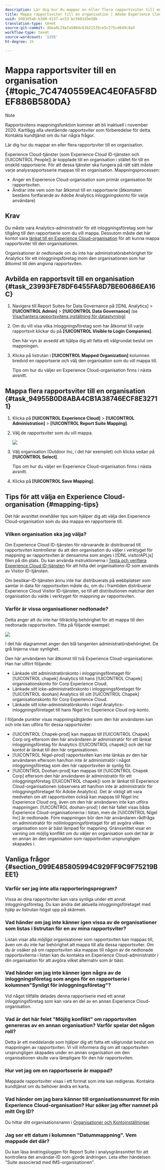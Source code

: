 ```yaml
---
description: Lär dig hur du mappar en eller flera rapportsviter till en organisation i Experience Cloud.
title: Mappa rapportsviter till en organisation | Adobe Experience Cloud
uuid: b983d5a6-b3d0-4137-ac53-bc5681d3e58b
translation-type: tm+mt
source-git-commit: 4bea0c29afa580dc63b21535ce5c275cd649c9a5
workflow-type: tm+mt
source-wordcount: '1155'
ht-degree: 1%

---
```



# Mappa rapportsviter till en organisation {#topic_7C4740559EAC4E0FA5F8DEF886B580DA}

>[!NOTE]
>
>Rapportsvitens mappningsfunktion kommer att bli inaktuell i november 2020. Kartlägg alla utestående rapportsviter som förberedelse för detta. Kontakta kundtjänst om du har några frågor.

Lär dig hur du mappar en eller flera rapportsviter till en organisation.

Experience Cloud-tjänster (som Experience Cloud ID-tjänsten och [!UICONTROL People]) är kopplade till en organisation i stället för till en enskild rapportserie. För att dessa tjänster ska fungera på rätt sätt måste varje analysrapportsserie mappas till en organisation. Mappningsprocessen:

* Anger en Experience Cloud-organisation som primär organisation för rapportsviten.
* Ändrar inte vem som har åtkomst till en rapportserie (åtkomsten bestäms fortfarande av Adobe Analytics inloggningskonto för varje användare)

## Krav

Du måste vara Analytics-administratör för ett inloggningsföretag som har tillgång till den rapportserie som du vill mappa. Dessutom måste det här kontot vara [länkat till en Experience Cloud-organisation](../admin-getting-started/organizations.md#topic_C31CB834F109465A82ED57FF0563B3F1) för att kunna mappa rapportsviter till den organisationen.

Organisationer är nedtonade om du inte har administratörsbehörighet för Analytics för ett inloggningsföretag inom den organisationen som har åtkomst till den angivna rapportsviten.

## Avbilda en rapportsvit till en organisation {#task_23993FE78DF6455FA8D7BE60686EA16C}

1. Navigera till Report Suites for Data Governance på [!DNL Analytics] > **[!UICONTROL Admin]** > **[!UICONTROL Data Governance]** (se [Visa/hantera rapportsvitens inställning för datastyrning)](https://docs.adobe.com/help/en/analytics/admin/data-governance/gdpr-view-settings.html)

1. Om du vill visa vilka inloggningsföretag som har åtkomst till varje rapportsvit klickar du på **[!UICONTROL Visible to Login Companies]**.

   Den här vyn är avsedd att hjälpa dig att fatta ett välgrundat beslut om mappningen.

1. Klicka på listrutan i **[!UICONTROL Mapped Organization]** kolumnen bredvid en rapportserie och välj den organisation som du vill mappa till.

   Tips om hur du väljer en Experience Cloud-organisation finns i nästa avsnitt.

## Mappa flera rapportsviter till en organisation {#task_94955B0D8ABA4CB1A38746ECF8E32711}

1. Klicka på **[!UICONTROL Experience Cloud]** > **[!UICONTROL Administration]** > **[!UICONTROL Report Suite Mapping]**.

1. Välj de rapportsviter som du vill mappa.

   ![](assets/rs-mapping-multiple.png)

1. Välj organisation (Outdoor Inc, i det här exemplet) och klicka sedan på **[!UICONTROL Select]**.

   Tips om hur du väljer en Experience Cloud-organisation finns i nästa avsnitt.

1. Klicka på **[!UICONTROL Save Mapping]**.

## Tips för att välja en Experience Cloud-organisation {#mapping-tips}

Det här avsnittet innehåller tips som hjälper dig att välja den Experience Cloud-organisation som du ska mappa en rapportserie till.

### Vilken organisation ska jag välja?

Om Experience Cloud ID-tjänsten för närvarande är distribuerad till rapportsviten kontrollerar du att den organisation du väljer i verktyget för mappning av rapportsviten är densamma som anges i [!DNL visitorAPI.js] filen på din plats. Du kan använda instruktionerna i [Testa och verifiera Experience Cloud ID-tjänsten](https://docs.adobe.com/content/help/en/id-service/using/implementation-guides/test-verify.html) för att hitta det organisations-ID som används av Visitor ID-tjänsten.

Om besökar-ID-tjänsten ännu inte har distribuerats på webbplatser som samlar in data för rapportsviten måste du, om du i framtiden distribuerar Experience Cloud Visitor ID-tjänsten, se till att distributionen matchar den organisation du valde i verktyget för mappning av rapportsviten.

### Varför är vissa organisationer nedtonade?

Detta anger att du inte har tillräcklig behörighet för att mappa till den nedtonade rapportsviten. Titta på följande exempel:

![](assets/rs-mapping.png)

I det här diagrammet anger den blå tangenten administratörsbehörighet. De grå linjerna visar synlighet.

Den här användaren har åtkomst till två Experience Cloud-organisationer. Han har utfört följande:

* Länkade sitt administratörskonto i inloggningsföretaget för [!UICONTROL chapek] Analytics till hans [!UICONTROL Chapek] organisationskonto för Corp Experience Cloud.
* Länkade sitt icke-administratörskonto i inloggningsföretaget för [!UICONTROL doohan] Analytics till sitt [!UICONTROL Chapek] organisationskonto för Corp Experience Cloud.
* Länkade sitt icke-administratörskonto i nigel Analytics-inloggningsföretaget till hans Nigel Inc Experience Cloud org-konto.

I följande punkter visas mappningsåtgärder som den här användaren kan och inte kan utföra för dessa rapportsviter:

* [!UICONTROL Chapek-prod] kan mappas till [!UICONTROL Chapek] Corp org eftersom den här användaren är administratör för ett länkat inloggningsföretag för Analytics ([!UICONTROL chapek]) och det här kontot är länkat till den här organisationen.
* [!UICONTROL Nigel-prod] rapportsviten kan inte länkas av den här användaren eftersom han/hon inte är administratör i något inloggningsföretag som den här rapportsviten är synlig för.
* [!UICONTROL Doohan-prod] kan mappas till [!UICONTROL Chapek Corp] eftersom den här användaren är administratör för ett inloggningsföretag ([!UICONTROL chapek]) som är länkat till Experience Cloud-organisationen (observera att han/hon inte är administratör för inloggningsföretaget för Adobe Analytics). Det är viktigt att vara medveten om att rapportsviten också kan mappas till Nigel Inc Experience Cloud org, även om den här användaren inte kan utföra mappningen. [!UICONTROL doohan-prod] I det här fallet visas båda Experience Cloud-organisationerna i listan, men de [!UICONTROL Nigel Inc] är nedtonade. Före mappningen bör den här användaren rådfråga en administratör för nollinloggningsföretaget för att avgöra vilken organisation som är bäst lämpad för mappning. Gränssnittet visar en varning om möjlig konflikt om du väljer en organisation som det här är en annan än den organisation som rapportsviten ursprungligen skapades i.

## Vanliga frågor {#section_099E485805994C929FF9C9F75219BEE1}

### Varför ser jag inte alla rapporteringsprogram?

Vissa av dina rapportsviter kan vara synliga under ett annat inloggningsföretag. Du kan ändra det aktuella inloggningsföretaget med hjälp av listrutan högst upp på skärmen.

### Vad händer om jag inte känner igen vissa av de organisationer som listas i listrutan för en av mina rapportsviter?

Listan visar alla *möjliga* organisationer som rapportsviten kan mappas till, även om du inte har behörighet att mappa till alla dessa rapportsviter. Om du är osäker på om rapportsviten ska mappas till någon av de nedtonade rapportsviterna i listan kan du kontakta en Experience Cloud-administratör i din organisation för att avgöra vilket alternativ som är bäst.

### Vad händer om jag inte känner igen några av de inloggningsföretag som anges för en rapportserie i kolumnen&quot;Synligt för inloggningsföretag&quot;?

Vid något tillfälle delades denna rapportserie med ett annat inloggningsföretag som kan vara en del av en annan Experience Cloud-organisation.

### Vad är det här felet &quot;Möjlig konflikt&quot; om rapportsviten genereras av en annan organisation? Varför spelar det någon roll?

Detta är ett meddelande som hjälper dig att fatta ett välgrundat beslut om mappningen av rapportsviten. Vi vill informera dig om att rapportsviten ursprungligen skapades under en annan organisation om den organisationen skulle vara lämpligare för den här rapportsviten.

### Hur vet jag om en rapportsserie är mappad?

Mappade rapportsviter visas i ett format som inte kan redigeras. Kontakta kundtjänst om du behöver ändra en karta.

### Vad händer om jag bara känner till organisationsnumret för min Experience Cloud-organisation? Hur söker jag efter namnet på mitt Org ID?

Du hittar ditt organisationsnamn i [Organisationer och Kontoinställningar](https://docs.adobe.com/content/help/sv-SE/core-services/interface/manage-users-and-products/organizations.html).

### Jag ser ett datum i kolumnen &quot;Datummappning&quot;. Vem mappade det där?

Du kan läsa ändringsloggen för Report Suite i analysgränssnittet för att kontrollera det användar-ID som gjorde ändringen. Leta efter händelsen &quot;Suite associerad med IMS-organisationen&quot;.
